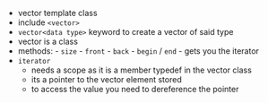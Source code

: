 - vector template class
- include `<vector>`
- `vector<data type>` keyword to create a vector of said type
- vector is a class
- methods:
		- `size`
		- `front` 
		- `back`
		- `begin` / `end` - gets you the iterator
- `iterator`
	- needs a scope as it is a member typedef in the vector class
	- its a pointer to the vector element stored
	- to access the value you need to dereference the pointer